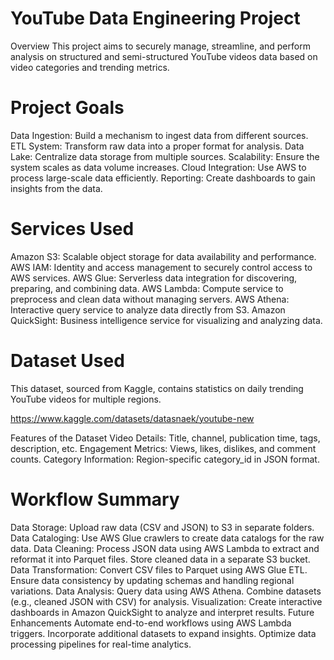 # YouTube Data Engineering Project
Overview
This project aims to securely manage, streamline, and perform analysis on structured and semi-structured YouTube videos data based on video categories and trending metrics.

# Project Goals
Data Ingestion: Build a mechanism to ingest data from different sources.
ETL System: Transform raw data into a proper format for analysis.
Data Lake: Centralize data storage from multiple sources.
Scalability: Ensure the system scales as data volume increases.
Cloud Integration: Use AWS to process large-scale data efficiently.
Reporting: Create dashboards to gain insights from the data.

# Services Used
Amazon S3: Scalable object storage for data availability and performance.
AWS IAM: Identity and access management to securely control access to AWS services.
AWS Glue: Serverless data integration for discovering, preparing, and combining data.
AWS Lambda: Compute service to preprocess and clean data without managing servers.
AWS Athena: Interactive query service to analyze data directly from S3.
Amazon QuickSight: Business intelligence service for visualizing and analyzing data.

# Dataset Used
This dataset, sourced from Kaggle, contains statistics on daily trending YouTube videos for multiple regions.

https://www.kaggle.com/datasets/datasnaek/youtube-new

Features of the Dataset
Video Details: Title, channel, publication time, tags, description, etc.
Engagement Metrics: Views, likes, dislikes, and comment counts.
Category Information: Region-specific category_id in JSON format.

# Workflow Summary
Data Storage:
Upload raw data (CSV and JSON) to S3 in separate folders.
Data Cataloging:
Use AWS Glue crawlers to create data catalogs for the raw data.
Data Cleaning:
Process JSON data using AWS Lambda to extract and reformat it into Parquet files.
Store cleaned data in a separate S3 bucket.
Data Transformation:
Convert CSV files to Parquet using AWS Glue ETL.
Ensure data consistency by updating schemas and handling regional variations.
Data Analysis:
Query data using AWS Athena.
Combine datasets (e.g., cleaned JSON with CSV) for analysis.
Visualization:
Create interactive dashboards in Amazon QuickSight to analyze and interpret results.
Future Enhancements
Automate end-to-end workflows using AWS Lambda triggers.
Incorporate additional datasets to expand insights.
Optimize data processing pipelines for real-time analytics.
